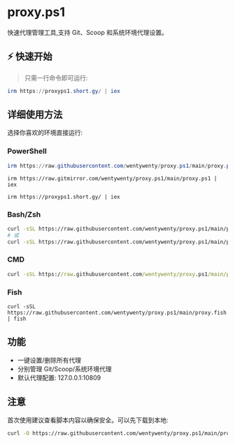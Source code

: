 # proxy.ps1

快速代理管理工具,支持 Git、Scoop 和系统环境代理设置。

## ⚡ 快速开始

> 只需一行命令即可运行:

```powershell
irm https://proxyps1.short.gy/ | iex
```

## 详细使用方法

选择你喜欢的环境直接运行:

### PowerShell
```powershell
irm https://raw.githubusercontent.com/wentywenty/proxy.ps1/main/proxy.ps1 | iex
```

```
irm https://raw.gitmirror.com/wentywenty/proxy.ps1/main/proxy.ps1 | iex
```

```
irm https://proxyps1.short.gy/ | iex
```

### Bash/Zsh
```bash
curl -sSL https://raw.githubusercontent.com/wentywenty/proxy.ps1/main/proxy.sh | bash
# 或
curl -sSL https://raw.githubusercontent.com/wentywenty/proxy.ps1/main/proxy.zsh | zsh
```

### CMD
```cmd
curl -sSL https://raw.githubusercontent.com/wentywenty/proxy.ps1/main/proxy.bat -o proxy.bat && proxy.bat
```

### Fish
```fish
curl -sSL https://raw.githubusercontent.com/wentywenty/proxy.ps1/main/proxy.fish | fish
```

## 功能

- 一键设置/删除所有代理
- 分别管理 Git/Scoop/系统环境代理
- 默认代理配置: 127.0.0.1:10809

## 注意

首次使用建议查看脚本内容以确保安全。可以先下载到本地:
```bash
curl -O https://raw.githubusercontent.com/wentywenty/proxy.ps1/main/proxy.ps1
```